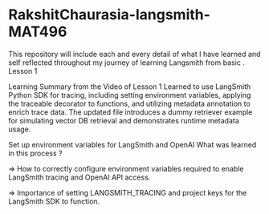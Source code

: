 # RakshitChaurasia-langsmith-MAT496
This repository will include each and every detail of what I have learned and self reflected throughout my journey of learning  Langsmith from basic .
Lesson 1

Learning Summary from the Video of Lesson 1
Learned to use LangSmith Python SDK for tracing, including setting environment variables, applying the traceable decorator to functions, and utilizing metadata annotation to enrich trace data. The updated file introduces a dummy retriever example for simulating vector DB retrieval and demonstrates runtime metadata usage.

Set up environment variables for LangSmith and OpenAI
What was learned in this process ?

=> How to correctly configure environment variables required to enable LangSmith tracing and OpenAI API access.

=> Importance of setting LANGSMITH_TRACING and project keys for the LangSmith SDK to function.
